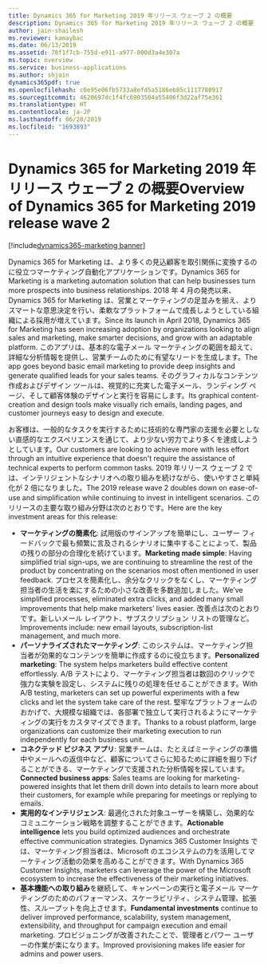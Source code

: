 ```yaml
---
title: Dynamics 365 for Marketing 2019 年リリース ウェーブ 2 の概要
description: Dynamics 365 for Marketing 2019 年リリース ウェーブ 2 の概要
author: jain-shailesh
ms.reviewer: kamaybac
ms.date: 06/13/2019
ms.assetid: 78f1f7cb-755d-e911-a977-000d3a4e307a
ms.topic: overview
ms.service: business-applications
ms.author: shjain
dynamics365pdf: true
ms.openlocfilehash: c0e95e06fb5733a8efd5a5186eb85c1117780917
ms.sourcegitcommit: 4620697dc1f4fc6903504a55406f3d22af75e361
ms.translationtype: HT
ms.contentlocale: ja-JP
ms.lasthandoff: 06/20/2019
ms.locfileid: "1693893"
---
```

# <a name="overview-of-dynamics-365-for-marketing-2019-release-wave-2"></a><span data-ttu-id="1460d-103">Dynamics 365 for Marketing 2019 年リリース ウェーブ 2 の概要</span><span class="sxs-lookup"><span data-stu-id="1460d-103">Overview of Dynamics 365 for Marketing 2019 release wave 2</span></span>
[!include[dynamics365-marketing banner](../includes/dynamics365-marketing.md)]

<span data-ttu-id="1460d-104">Dynamics 365 for Marketing は、より多くの見込顧客を取引関係に変換するのに役立つマーケティング自動化アプリケーションです。</span><span class="sxs-lookup"><span data-stu-id="1460d-104">Dynamics 365 for Marketing is a marketing automation solution that can help businesses turn more prospects into business relationships.</span></span> <span data-ttu-id="1460d-105">2018 年 4 月の発売以来、Dynamics 365 for Marketing は、営業とマーケティングの足並みを揃え、よりスマートな意思決定を行い、柔軟なプラットフォームで成長しようとしている組織による採用が増えています。</span><span class="sxs-lookup"><span data-stu-id="1460d-105">Since its launch in April 2018, Dynamics 365 for Marketing has seen increasing adoption by organizations looking to align sales and marketing, make smarter decisions, and grow with an adaptable platform.</span></span> <span data-ttu-id="1460d-106">このアプリは、基本的な電子メール マーケティングの範囲を超えて、詳細な分析情報を提供し、営業チームのために有望なリードを生成します。</span><span class="sxs-lookup"><span data-stu-id="1460d-106">The app goes beyond basic email marketing to provide deep insights and generate qualified leads for your sales teams.</span></span> <span data-ttu-id="1460d-107">そのグラフィカルなコンテンツ作成およびデザイン ツールは、視覚的に充実した電子メール、ランディング ページ、そして顧客体験のデザインと実行を容易にします。</span><span class="sxs-lookup"><span data-stu-id="1460d-107">Its graphical content-creation and design tools make visually rich emails, landing pages, and customer journeys easy to design and execute.</span></span>

<span data-ttu-id="1460d-108">お客様は、一般的なタスクを実行するために技術的な専門家の支援を必要としない直感的なエクスペリエンスを通じて、より少ない労力でより多くを達成しようとしています。</span><span class="sxs-lookup"><span data-stu-id="1460d-108">Our customers are looking to achieve more with less effort through an intuitive experience that doesn't require the assistance of technical experts to perform common tasks.</span></span> <span data-ttu-id="1460d-109">2019 年リリース ウェーブ 2 では、インテリジェントなシナリオへの取り組みを続けながら、使いやすさと単純化が 2 倍になりました。</span><span class="sxs-lookup"><span data-stu-id="1460d-109">The 2019 release wave 2 doubles down on ease-of-use and simplification while continuing to invest in intelligent scenarios.</span></span> <span data-ttu-id="1460d-110">このリリースの主要な取り組み分野は次のとおりです。</span><span class="sxs-lookup"><span data-stu-id="1460d-110">Here are the key investment areas for this release:</span></span>

- <span data-ttu-id="1460d-111">**マーケティングの簡素化**: 試用版のサインアップを簡単にし、ユーザー フィードバックで最も頻繁に言及されるシナリオに集中することによって、製品の残りの部分の合理化を続けています。</span><span class="sxs-lookup"><span data-stu-id="1460d-111">**Marketing made simple**: Having simplified trial sign-ups, we are continuing to streamline the rest of the product by concentrating on the scenarios most often mentioned in user feedback.</span></span> <span data-ttu-id="1460d-112">プロセスを簡素化し、余分なクリックをなくし、マーケティング担当者の生活を楽にするための小さな改善を多数追加しました。</span><span class="sxs-lookup"><span data-stu-id="1460d-112">We’ve simplified processes, eliminated extra clicks, and added many small improvements that help make marketers’ lives easier.</span></span> <span data-ttu-id="1460d-113">改善点は次のとおりです。新しいメール レイアウト、サブスクリプション リストの管理など。</span><span class="sxs-lookup"><span data-stu-id="1460d-113">Improvements include: new email layouts, subscription-list management, and much more.</span></span>  
- <span data-ttu-id="1460d-114">**パーソナライズされたマーケティング**: このシステムは、マーケティング担当者が効果的なコンテンツを簡単に作成するのに役立ちます。</span><span class="sxs-lookup"><span data-stu-id="1460d-114">**Personalized marketing**: The system helps marketers build effective content effortlessly.</span></span> <span data-ttu-id="1460d-115">A/B テストにより、マーケティング担当者は数回のクリックで強力な実験を設定し、システムに残りの処理を任せることができます。</span><span class="sxs-lookup"><span data-stu-id="1460d-115">With A/B testing, marketers can set up powerful experiments with a few clicks and let the system take care of the rest.</span></span> <span data-ttu-id="1460d-116">堅牢なプラットフォームのおかげで、大規模な組織では、各部署で独立して実行されるようにマーケティングの実行をカスタマイズできます。</span><span class="sxs-lookup"><span data-stu-id="1460d-116">Thanks to a robust platform, large organizations can customize their marketing execution to run independently for each business unit.</span></span>
- <span data-ttu-id="1460d-117">**コネクテッド ビジネス アプリ**: 営業チームは、たとえばミーティングの準備中やメールへの返信中など、顧客についてさらに知るために詳細を掘り下げることができる、マーケティングで支援された分析情報を探しています。</span><span class="sxs-lookup"><span data-stu-id="1460d-117">**Connected business apps**: Sales teams are looking for marketing-powered insights that let them drill down into details to learn more about their customers, for example while preparing for meetings or replying to emails.</span></span>
- <span data-ttu-id="1460d-118">**実用的なインテリジェンス**: 最適化された対象ユーザーを構築し、効果的なコミュニケーション戦略を調整することができます。</span><span class="sxs-lookup"><span data-stu-id="1460d-118">**Actionable intelligence** lets you build optimized audiences and orchestrate effective communication strategies.</span></span> <span data-ttu-id="1460d-119">Dynamics 365 Customer Insights では、マーケティング担当者は、Microsoft のエコシステムの力を活用してマーケティング活動の効果を高めることができます。</span><span class="sxs-lookup"><span data-stu-id="1460d-119">With Dynamics 365 Customer Insights, marketers can leverage the power of the Microsoft ecosystem to increase the effectiveness of their marketing initiatives.</span></span> 
- <span data-ttu-id="1460d-120">**基本機能への取り組み**を継続して、キャンペーンの実行と電子メール マーケティングのためのパフォーマンス、スケーラビリティ、システム管理、拡張性、スループットを向上させます。</span><span class="sxs-lookup"><span data-stu-id="1460d-120">**Fundamental investments** continue to deliver improved performance, scalability, system management, extensibility, and throughput for campaign execution and email marketing.</span></span> <span data-ttu-id="1460d-121">プロビジョニングが改善されたことで、管理者とパワー ユーザーの作業が楽になります。</span><span class="sxs-lookup"><span data-stu-id="1460d-121">Improved provisioning makes life easier for admins and power users.</span></span>
